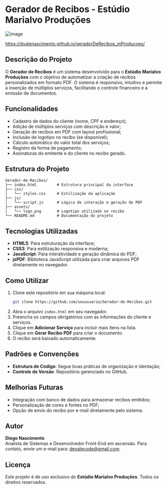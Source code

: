 # Gerador de Recibos - Estúdio Marialvo Produções

![image](https://github.com/user-attachments/assets/f281b22d-7ef0-43ae-a3a0-9ba892eb46c5)


https://dvalenascimento.github.io/geradorDeRecibos_mProducoes/

## Descrição do Projeto
O **Gerador de Recibos** é um sistema desenvolvido para o **Estúdio Marialvo Produções** com o objetivo de automatizar a criação de recibos personalizados em formato PDF. O sistema é responsivo, intuitivo e permite a inserção de múltiplos serviços, facilitando o controle financeiro e a emissão de documentos.

## Funcionalidades
- Cadastro de dados do cliente (nome, CPF e endereço);
- Adição de múltiplos serviços com descrição e valor;
- Geração de recibos em PDF com layout profissional;
- Inclusão de logotipo no recibo (se disponível);
- Cálculo automático do valor total dos serviços;
- Registro da forma de pagamento;
- Assinaturas do emitente e do cliente no recibo gerado.

## Estrutura do Projeto
```
Gerador-de-Recibos/
├── index.html         # Estrutura principal da interface
├── css/
│   └── styles.css     # Estilização da aplicação
├── js/
│   └── script.js      # Lógica de interação e geração de PDF
├── assets/
│   └── logo.png       # Logotipo utilizado no recibo
└── README.md          # Documentação do projeto
```

## Tecnologias Utilizadas
- **HTML5**: Para estruturação da interface;
- **CSS3**: Para estilização responsiva e moderna;
- **JavaScript**: Para interatividade e geração dinâmica do PDF;
- **jsPDF**: Biblioteca JavaScript utilizada para criar arquivos PDF diretamente no navegador.

## Como Utilizar
1. Clone este repositório em sua máquina local:
   ```bash
   git clone https://github.com/seuusuario/Gerador-de-Recibos.git
   ```
2. Abra o arquivo `index.html` em seu navegador.
3. Preencha os campos obrigatórios com as informações do cliente e serviços.
4. Clique em **Adicionar Serviço** para incluir mais itens na lista.
5. Clique em **Gerar Recibo PDF** para criar o documento.
6. O recibo será baixado automaticamente.

## Padrões e Convenções
- **Estrutura de Código**: Segue boas práticas de organização e identação;
- **Controle de Versão**: Repositório gerenciado no GitHub.

## Melhorias Futuras
- Integração com banco de dados para armazenar recibos emitidos;
- Personalização de cores e fontes no PDF;
- Opção de envio do recibo por e-mail diretamente pelo sistema.

## Autor
**Diego Nascimento**  
Analista de Sistemas e Desenvolvedor Front-End em ascensão. Para contato, envie um e-mail para: [devalecode@gmail.com](mailto:devalecode@gmail.com).

## Licença
Este projeto é de uso exclusivo do **Estúdio Marialvo Produções**. Todos os direitos reservados.
